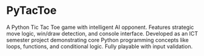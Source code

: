 # PyTacToe
A Python Tic Tac Toe game with intelligent AI opponent. Features strategic move logic, win/draw detection, and console interface. Developed as an ICT semester project demonstrating core Python programming concepts like loops, functions, and conditional logic. Fully playable with input validation.
